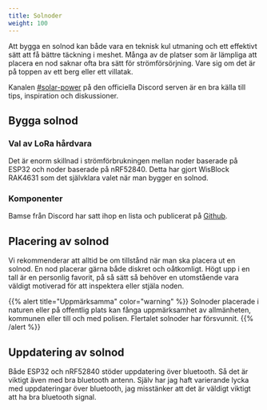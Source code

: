 ```yaml
---
title: Solnoder
weight: 100
---
```

Att bygga en solnod kan både vara en teknisk kul utmaning och ett effektivt sätt att få bättre täckning i meshet.
Många av de platser som är lämpliga att placera en nod saknar ofta bra sätt för strömförsörjning. Vare sig om det är på toppen av ett berg eller ett villatak. 

Kanalen [#solar-power](https://discord.com/channels/867578229534359593/970723761013800970) på den officiella Discord serven är en bra källa till tips, inspiration och diskussioner.


## Bygga solnod
### Val av LoRa hårdvara
Det är enorm skillnad i strömförbrukningen mellan noder baserade på ESP32 och noder baserade på nRF52840. 
Detta har gjort WisBlock RAK4631 som det självklara valet när man bygger en solnod.

### Komponenter
Bamse från Discord har satt ihop en lista och publicerat på [Github](https://github.com/TheBamse/Meshtastic-Solar-Nodes/blob/main/partslist_2025.md).


## Placering av solnod
Vi rekommenderar att alltid be om tillstånd när man ska placera ut en solnod.
En nod placerar gärna både diskret och oåtkomligt. Högt upp i en tall är en personlig favorit, på så sätt så behöver en utomstående vara väldigt motiverad för att inspektera eller stjäla noden. 

{{% alert title="Uppmärksamma" color="warning" %}}
Solnoder placerade i naturen eller på offentlig plats kan fånga uppmärksamhet av allmänheten, kommunen eller till och med polisen. Flertalet solnoder har försvunnit.
{{% /alert %}}

## Uppdatering av solnod
Både ESP32 och nRF52840 stöder uppdatering över bluetooth. Så det är viktigt även med bra bluetooth antenn. 
Själv har jag haft varierande lycka med uppdateringar över bluetooth, jag misstänker att det är väldigt viktigt att ha bra bluetooth signal.